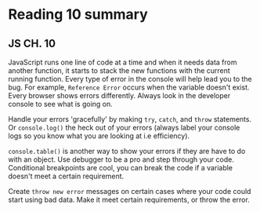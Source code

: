 # Reading 10 summary

## JS CH. 10
JavaScript runs one line of code at a time and when it needs data from another function, it starts to stack the new functions with the current running function. Every type of error in the console will help lead you to the bug. For example, `Reference Error` occurs when the variable doesn't exist. Every browser shows errors differently. Always look in the developer console to see what is going on.

Handle your errors 'gracefully' by making `try`, `catch`, and `throw` statements. Or `console.log()` the heck out of your errors (always label your console logs so you know what you are looking at i.e efficiency).

`console.table()` is another way to show your errors if they are have to do with an object. Use debugger to be a pro and step through your code. Conditional breakpoints are cool, you can break the code if a variable doesn't meet a certain requirement.

Create `throw new error` messages on certain cases where your code could start using bad data. Make it meet certain requirements, or throw the error.
